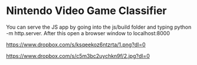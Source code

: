 # Nintendo Video Game Classifier

You can serve the JS app by going into the js/build folder and typing python -m http.server. After this open a browser window to localhost:8000


https://www.dropbox.com/s/ksqeekoz6ntzrta/1.png?dl=0

https://www.dropbox.com/s/c5m3bc2uychkn9f/2.jpg?dl=0
